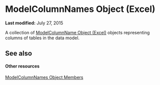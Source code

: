 
# ModelColumnNames Object (Excel)

 **Last modified:** July 27, 2015

A collection of  [ModelColumnName Object (Excel)](63a5eefe-b54d-0075-c116-8a752c881834.md) objects representing columns of tables in the data model.

## See also


#### Other resources


 [ModelColumnNames Object Members](ba659135-e622-bc31-0a97-0c5ea6046964.md)
